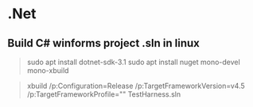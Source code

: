 
# .Net

## Build C# winforms project .sln in linux
>sudo apt install dotnet-sdk-3.1
>sudo apt install nuget mono-devel mono-xbuild

>xbuild /p:Configuration=Release /p:TargetFrameworkVersion=v4.5 /p:TargetFrameworkProfile="" TestHarness.sln
<!--stackedit_data:
eyJoaXN0b3J5IjpbMjM2MjUyMDFdfQ==
-->